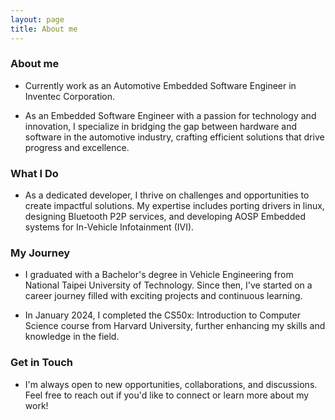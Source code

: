 ```yaml
---
layout: page
title: About me
---
```


### About me
* Currently work as an Automotive Embedded Software Engineer in Inventec Corporation.

* As an Embedded Software Engineer with a passion for technology and innovation, I specialize in bridging the gap between hardware and software in the automotive industry, crafting efficient solutions that drive progress and excellence.

### What I Do
* As a dedicated developer, I thrive on challenges and opportunities to create impactful solutions. My expertise includes porting drivers in linux, designing Bluetooth P2P services, and developing AOSP Embedded systems for In-Vehicle Infotainment (IVI).

### My Journey
* I graduated with a Bachelor's degree in Vehicle Engineering from National Taipei University of Technology. Since then, I've started on a career journey filled with exciting projects and continuous learning.

* In January 2024, I completed the CS50x: Introduction to Computer Science course from Harvard University, further enhancing my skills and knowledge in the field.

### Get in Touch
* I'm always open to new opportunities, collaborations, and discussions. Feel free to reach out if you'd like to connect or learn more about my work!